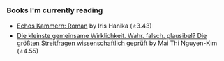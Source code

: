 ### Books I'm currently reading

<!-- GOODREADS-LIST:START -->
- [Echos Kammern: Roman](https://www.goodreads.com/review/show/4030886466?utm_medium=api&utm_source=rss) by Iris Hanika (⭐️3.43)
- [Die kleinste gemeinsame Wirklichkeit. Wahr, falsch, plausibel? Die größten Streitfragen wissenschaftlich geprüft](https://www.goodreads.com/review/show/4030580837?utm_medium=api&utm_source=rss) by Mai Thi Nguyen-Kim (⭐️4.55)
<!-- GOODREADS-LIST:END -->
